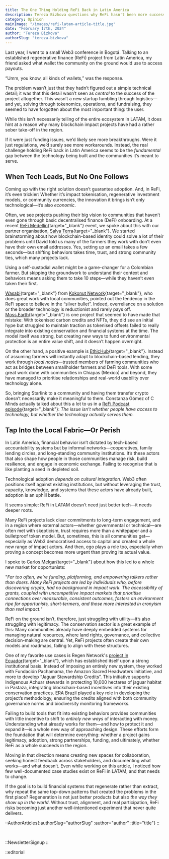 ```yaml
---
title: The One Thing Holding ReFi Back in Latin America
description: Tereza Bizkova questions why ReFi hasn't been more successful in the region despite a clear need for ecological and social regeneration.
category: Opinion
mainImage: "/images/refi-latam-article-title.jpg"
date: "February 17th, 2024"
author: "Tereza Bizkova"
authorSlug: "tereza-bizkova"
---
```


Last year, I went to a small Web3 conference in Bogotá. Talking to an established regenerative finance (ReFi) project from Latin America, my friend asked what wallet the community on the ground would use to access payouts.

“Umm, you know, all kinds of wallets,” was the response.

The problem wasn’t just that they hadn’t figured out a simple technical detail; it was that this detail wasn’t seen as *central* to the success of the project altogether. This wasn’t a new startup fumbling through logistics—and yet, solving through tokenomics, operations, and fundraising, they seemed to have forgotten about the most important thing: the user.

While this isn’t necessarily telling of the entire ecosystem in LATAM, it does hint at a reason why many blockchain impact projects have had a rather sober take-off in the region.

If it were just funding issues, we’d likely see more breakthroughs. Were it just regulations, we’d surely see more workarounds. Instead, the real challenge holding ReFi back in Latin America seems to be the *fundamental* gap between the technology being built and the communities it’s meant to serve.

## When Tech Leads, But No One Follows

Coming up with the right solution doesn’t guarantee adoption. And, in ReFi, it’s even trickier: Whether it’s impact tokenisation, regenerative investment models, or community currencies, the innovation it brings isn’t only technological—it’s also *economic*. 

Often, we see projects pushing their big vision to communities that haven’t even gone through basic decentralised finance (DeFi) onboarding. At a recent [ReFi Medellín](/project/refi-medellin/){target="_blank"} event, we spoke about this with our partner organisation, [Salva Terra](https://fundacionsalvaterra.org/){target="_blank"}. We started brainstorming about how blockchain-based identity could solve a lot of their problems until David told us many of the farmers they work with don’t even have their own email addresses. Yes, setting up an email takes a few seconds—but shifting behaviors takes time, trust, and strong community ties, which many projects lack.

Using a self-custodial wallet might be a game-changer for a Colombian farmer. But skipping the groundwork to understand their context and behaviors means asking them to take 10 steps—while they haven’t even taken their first.

[Wasabi](https://x.com/wasabinetwork/){target="_blank"} from [Kokonut Network](/project/kokonut-network/){target="_blank"}, who does great work with local communities, pointed out the tendency in the ReFi space to believe in the “silver bullet”. Indeed, overreliance on a solution or the broader technology is reductionist and rarely pays off. [Moss.Earth](/project/moss/){target="_blank"} is one project that seemed to have made that mistake: With tokenised carbon credits and NFTs, they did see an initial hype but struggled to maintain traction as tokenised offsets failed to really integrate into existing conservation and financial systems at the time. The model itself was strong, but creating new ways to fund environmental protection is an entire value shift, and it doesn’t happen overnight.

On the other hand, a positive example is [EthicHub](/project/ethichub/){target="_blank"}. Instead of assuming farmers will instantly adapt to blockchain-based lending, they work through *local nodes*—trusted members of farming communities who act as bridges between smallholder farmers and DeFi tools. With some great work done with communities in Chiapas (Mexico) and beyond, they have managed to prioritise relationships and real-world usability over technology alone.

So, bringing Starlink to a community and having them transfer crypto doesn’t necessarily make it meaningful to them. Constanza Gómez of C Minds actually talked about this a lot to us in a [ReFi Podcast episode](https://www.youtube.com/watch?v=jb6QSvEH44o){target="_blank"}: *The issue isn’t whether people have access to technology, but whether the technology actually serves them.*

## Tap Into the Local Fabric—Or Perish

In Latin America, financial behavior isn’t dictated by tech-based accountability systems but by informal networks—cooperatives, family lending circles, and long-standing community institutions. It’s these actors that also shape how people in those communities manage risk, build resilience, and engage in economic exchange. Failing to recognise that is like planting a seed in depleted soil. 

Technological adoption *depends on cultural integration*. Web3 often positions itself against existing institutions, but without leveraging the trust, capacity, knowledge, and systems that these actors have already built, adoption is an uphill battle.

It seems simple: ReFi in LATAM doesn’t need just better tech—it needs deeper roots.

Many ReFi projects lack clear commitments to long-term engagement, and in a region where external actors—whether governmental or technical—are often met with skepticism, trust requires more than a whitepaper and a bulletproof token model. But, sometimes, this is all communities get—especially as Web3 democratised access to capital and created a whole new range of impact actors. And then, ego plays a role too, especially when proving a concept becomes more urgent than proving its actual value.

I spoke to [Carlos Melgar](https://x.com/carlosjmelgar){target="_blank"} about how this led to a whole new market for opportunists: 

"*Far too often, we’re funding, platforming, and empowering talkers rather than doers. Many ReFi projects are led by individuals who, before discovering crypto, had no background in impact work. The accessibility of grants, coupled with uncompetitive impact markets that prioritise connections over measurable, consistent outcomes, fosters an environment ripe for opportunists, short-termers, and those more interested in cronyism than real impact.*"

ReFi on the ground isn’t, therefore, just struggling with utility—it’s also struggling with legitimacy. The conservation sector is a great example of this: Many communities already have deeply embedded systems for managing natural resources, where land rights, governance, and collective decision-making are central. Yet, ReFi projects often create their own models and roadmaps, failing to align with these structures. 

One of my favorite use cases is Regen Network's [project in Ecuador](https://app.regen.network/project/sharamentsa-pilot){target="_blank"}, which has established itself upon a strong institutional basis. Instead of imposing an entirely new system, they worked with Fundación Pachamama, the Amazon Sacred Headwaters Initiative, and more to develop “Jaguar Stewardship Credits”. This initiative supports Indigenous Achuar stewards in protecting 10,000 hectares of jaguar habitat in Pastaza, integrating blockchain-based incentives into their existing conservation practices. ERA Brazil played a key role in developing the project’s methodology, ensuring the credits aligned with both community governance norms and biodiversity monitoring frameworks.

Failing to build tools that fit into existing behaviors provides communities with little incentive to shift to *entirely new ways* of interacting with money. Understanding what already works for them—and how to protect it and expand it—is a whole new way of approaching design. These efforts form the foundation that will determine everything: whether a project gains legitimacy, adoption, strong partnerships, funding, and ultimately, whether ReFi as a whole succeeds in the region.

Moving in that direction means creating new spaces for collaboration, seeking honest feedback across stakeholders, and documenting what works—and what doesn’t. Even while working on this article, I noticed how few well-documented case studies exist on ReFi in LATAM, and that needs to change.

If the goal is to build financial systems that regenerate rather than extract, why repeat the same top-down patterns that created the problems in the first place? Regeneration is not just better products but also *the way they show up in the world*. Without trust, alignment, and real participation, ReFi risks becoming just another well-intentioned experiment that never quite delivers.

::AuthorArticles{:authorSlug="authorSlug" :author="author" :title="title"}
::

<br>

::NewsletterSignup
::

::editorial
